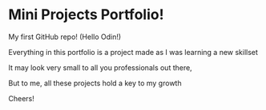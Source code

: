 # Mini Projects Portfolio!
My first GitHub repo! (Hello Odin!)

Everything in this portfolio is a project made as I was learning a new skillset

It may look very small to all you professionals out there,

But to me, all these projects hold a key to my growth


Cheers!
